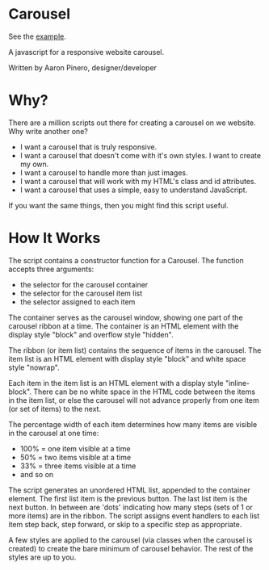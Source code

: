 Carousel
========

See the <a href="http://aaronpinero.github.io/carousel/example/carousel.html">example</a>.

A javascript for a responsive website carousel.

Written by Aaron Pinero, designer/developer

Why?
====

There are a million scripts out there for creating a carousel on we website. Why write another one?

* I want a carousel that is truly responsive.
* I want a carousel that doesn't come with it's own styles. I want to create my own.
* I want a carousel to handle more than just images.
* I want a carousel that will work with my HTML's class and id attributes.
* I want a carousel that uses a simple, easy to understand JavaScript.

If you want the same things, then you might find this script useful.


How It Works
============

The script contains a constructor function for a Carousel. The function accepts three arguments:

* the selector for the carousel container
* the selector for the carousel item list
* the selector assigned to each item

The container serves as the carousel window, showing one part of the carousel ribbon at a time. The container is an HTML element with the display style "block" and overflow style "hidden".

The ribbon (or item list) contains the sequence of items in the carousel. The item list is an HTML element with display style "block" and white space style "nowrap".

Each item in the item list is an HTML element with a display style "inline-block". There can be no white space in the HTML code between the items in the item list, or else the carousel will not advance properly from one item (or set of items) to the next.

The percentage width of each item determines how many items are visible in the carousel at one time:

* 100% = one item visible at a time
* 50% = two items visible at a time
* 33% = three items visible at a time
* and so on

The script generates an unordered HTML list, appended to the container element. The first list item is the previous button. The last list item is the next button. In between are 'dots' indicating how many steps (sets of 1 or more items) are in the ribbon. The script assigns event handlers to each list item step back, step forward, or skip to a specific step as appropriate.

A few styles are applied to the carousel (via classes when the carousel is created) to create the bare minimum of carousel behavior. The rest of the styles are up to you.